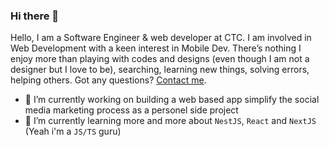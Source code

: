 ### Hi there 👋

Hello, I am a Software Engineer & web developer at CTC. I am involved in Web Development with a keen interest in Mobile Dev.
There’s nothing I enjoy more than playing with codes and designs (even though I am not a designer but I love to be), searching, learning new things, solving errors, helping others. Got any questions? [Contact me](ghomraniilyas@gmail.com).

- 🔭 I’m currently working on building a web based app simplify the social media marketing process as a personel side project
- 🌱 I’m currently learning more and more about `NestJS`, `React` and `NextJS` (Yeah i'm a `JS/TS` guru)
